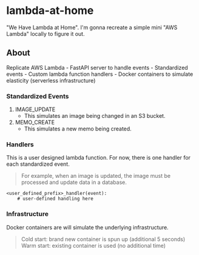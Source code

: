 # lambda-at-home
"We Have Lambda at Home". I'm gonna recreate a simple mini "AWS Lambda" locally to figure it out.

## About
Replicate AWS Lambda
    - FastAPI server to handle events
    - Standardized events
    - Custom lambda function handlers
    - Docker containers to simulate elasticity (serverless infrastructure)


### Standardized Events
1. IMAGE_UPDATE
    - This simulates an image being changed in an S3 bucket.
2. MEMO_CREATE
    - This simulates a new memo being created.

### Handlers
This is a user designed lambda function. For now, there is one handler for each standardized event.
> For example, when an image is updated, the image must be processed and update data in a database.
```
<user_defined_prefix>_handler(event):
    # user-defined handling here
```

### Infrastructure
Docker containers are will simulate the underlying infrastructure.
> Cold start: brand new container is spun up (additional 5 seconds)
> Warm start: existing container is used (no additional time)